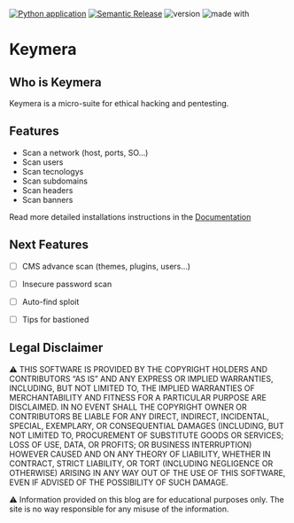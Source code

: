 [![Python application](https://github.com/crakernano/keymera/actions/workflows/python-app.yml/badge.svg)](https://github.com/crakernano/keymera/actions/workflows/python-app.yml)
[![Semantic Release](https://github.com/crakernano/keymera/actions/workflows/main.yml/badge.svg)](https://github.com/crakernano/keymera/actions/workflows/main.yml)
![version](https://img.shields.io/github/v/tag/crakernano/keymera?sort=date)
![made with](https://img.shields.io/badge/Made%20with-Python-1f425f.svg)


# Keymera

## Who is Keymera

Keymera is a micro-suite for ethical hacking and pentesting.

## Features

- Scan a network (host, ports, SO...)
- Scan users
- Scan tecnologys
- Scan subdomains
- Scan headers
- Scan banners

Read more detailed installations instructions in the [Documentation](https://crakernano.github.io/keymera/)

## Next Features

- [ ] CMS advance scan (themes, plugins, users...)
- [ ] Insecure password scan
- [ ] Auto-find sploit
- [ ] Tips for bastioned


## Legal Disclaimer


:warning: THIS SOFTWARE IS PROVIDED BY THE COPYRIGHT HOLDERS AND CONTRIBUTORS “AS IS” AND ANY EXPRESS OR IMPLIED WARRANTIES, INCLUDING, BUT NOT LIMITED TO, THE IMPLIED WARRANTIES OF MERCHANTABILITY AND FITNESS FOR A PARTICULAR PURPOSE ARE DISCLAIMED. IN NO EVENT SHALL THE COPYRIGHT OWNER OR CONTRIBUTORS BE LIABLE FOR ANY DIRECT, INDIRECT, INCIDENTAL, SPECIAL, EXEMPLARY, OR CONSEQUENTIAL DAMAGES (INCLUDING, BUT NOT LIMITED TO, PROCUREMENT OF SUBSTITUTE GOODS OR SERVICES; LOSS OF USE, DATA, OR PROFITS; OR BUSINESS INTERRUPTION) HOWEVER CAUSED AND ON ANY THEORY OF LIABILITY, WHETHER IN CONTRACT, STRICT LIABILITY, OR TORT (INCLUDING NEGLIGENCE OR OTHERWISE) ARISING IN ANY WAY OUT OF THE USE OF THIS SOFTWARE, EVEN IF ADVISED OF THE POSSIBILITY OF SUCH DAMAGE.

:warning: Information provided on this blog are for educational purposes only. The site is no way responsible for any misuse of the information.
